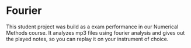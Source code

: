 # Fourier

This student project was build as a exam performance in our Numerical Methods course. It analyzes mp3 files using fourier analysis and gives out the played notes, so you can replay it on your instrument of choice. 
